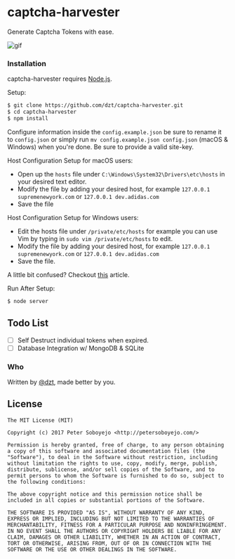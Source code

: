# captcha-harvester
Generate Captcha Tokens with ease.

![gif](anim.gif)

### Installation

captcha-harvester requires [Node.js](http://nodejs.org/).

Setup:

```sh
$ git clone https://github.com/dzt/captcha-harvester.git
$ cd captcha-harvester
$ npm install
```

Configure information inside the `config.example.json` be sure to rename it to `config.json` or simply run `mv config.example.json config.json` (macOS & Windows) when you're done. Be sure to provide a valid site-key.

Host Configuration Setup for macOS users:
- Open up the `hosts` file under `C:\Windows\System32\Drivers\etc\hosts` in your desired text editor.
- Modify the file by adding your desired host, for example `127.0.0.1 supremenewyork.com` or `127.0.0.1 dev.adidas.com`
- Save the file

Host Configuration Setup for Windows users:
- Edit the hosts file under `/private/etc/hosts` for example you can use Vim by typing in `sudo vim /private/etc/hosts` to edit.
- Modify the file by adding your desired host, for example `127.0.0.1 supremenewyork.com` or `127.0.0.1 dev.adidas.com`
- Save the file.

A little bit confused? Checkout [this](https://support.rackspace.com/how-to/modify-your-hosts-file/) article.

Run After Setup:

```sh
$ node server
```

## Todo List
- [ ] Self Destruct individual tokens when expired.
- [ ] Database Integration w/ MongoDB & SQLite

### Who

Written by <a href="http://petersoboyejo.com/">@dzt</a>, made better by you.

## License

```
The MIT License (MIT)

Copyright (c) 2017 Peter Soboyejo <http://petersoboyejo.com/>

Permission is hereby granted, free of charge, to any person obtaining a copy of this software and associated documentation files (the "Software"), to deal in the Software without restriction, including without limitation the rights to use, copy, modify, merge, publish, distribute, sublicense, and/or sell copies of the Software, and to permit persons to whom the Software is furnished to do so, subject to the following conditions:

The above copyright notice and this permission notice shall be included in all copies or substantial portions of the Software.

THE SOFTWARE IS PROVIDED "AS IS", WITHOUT WARRANTY OF ANY KIND, EXPRESS OR IMPLIED, INCLUDING BUT NOT LIMITED TO THE WARRANTIES OF MERCHANTABILITY, FITNESS FOR A PARTICULAR PURPOSE AND NONINFRINGEMENT. IN NO EVENT SHALL THE AUTHORS OR COPYRIGHT HOLDERS BE LIABLE FOR ANY CLAIM, DAMAGES OR OTHER LIABILITY, WHETHER IN AN ACTION OF CONTRACT, TORT OR OTHERWISE, ARISING FROM, OUT OF OR IN CONNECTION WITH THE SOFTWARE OR THE USE OR OTHER DEALINGS IN THE SOFTWARE.
```
